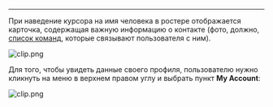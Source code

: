 ***

При наведение курсора на имя человека в ростере отображается карточка, содержащая важную информацию о контакте (фото, должно, [список команд](/articles/ru/general/cheatsheet#multiple-orgs), которые связывают пользователя с ним).

![clip.png](https://s3.amazonaws.com/kato-share/84ea165578c38656fbf285dfb65da43e2a7c88f2afd5a7e8be8dab687f732c5f/clip.png)

Для того, чтобы увидеть данные своего профиля, пользователю нужно кликнуть на меню в верхнем правом углу и выбрать пункт **My Account**:

![clip.png](https://s3.amazonaws.com/kato-share/30e0ad66b97b891f723b0f87d9129bb95dabf7a3275199b276cfb5b378658d1e/clip.png)
